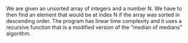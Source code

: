 We are given an unsorted array of integers and a number N. We have to then find an element that would be at index N if the array was sorted in descending order. 
The program has linear time complexity and it uses a recursive function that is a modified version of the "median of medians" algorithm.
